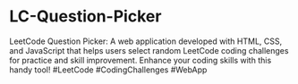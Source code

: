 # LC-Question-Picker
LeetCode Question Picker: A web application developed with HTML, CSS, and JavaScript that helps users select random LeetCode coding challenges for practice and skill improvement. Enhance your coding skills with this handy tool! #LeetCode #CodingChallenges #WebApp

